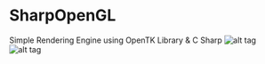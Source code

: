 # SharpOpenGL
Simple Rendering Engine using OpenTK Library & C Sharp
![alt tag](https://github.com/ssogal00/SharpOpenGL/blob/master/SharpOpenGL/ScreenShots/materialeditor.jpg)
![alt tag](https://github.com/ssogal00/SharpOpenGL/blob/NetCoreMigration/ScreenShots/GLTF_PBR.jpg)
